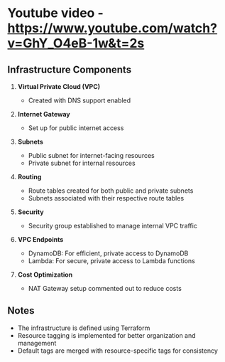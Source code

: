 # Youtube video - https://www.youtube.com/watch?v=GhY_O4eB-1w&t=2s

## Infrastructure Components

1. **Virtual Private Cloud (VPC)**
   - Created with DNS support enabled

2. **Internet Gateway**
   - Set up for public internet access

3. **Subnets**
   - Public subnet for internet-facing resources
   - Private subnet for internal resources

4. **Routing**
   - Route tables created for both public and private subnets
   - Subnets associated with their respective route tables

5. **Security**
   - Security group established to manage internal VPC traffic

6. **VPC Endpoints**
   - DynamoDB: For efficient, private access to DynamoDB
   - Lambda: For secure, private access to Lambda functions

7. **Cost Optimization**
   - NAT Gateway setup commented out to reduce costs

## Notes
- The infrastructure is defined using Terraform
- Resource tagging is implemented for better organization and management
- Default tags are merged with resource-specific tags for consistency
